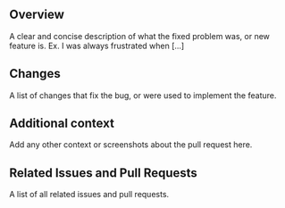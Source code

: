 ## Overview
A clear and concise description of what the fixed problem was, or new feature is. 
Ex. I was always frustrated when [...]

## Changes
A list of changes that fix the bug, or were used to implement the feature.

## Additional context
Add any other context or screenshots about the pull request here.

## Related Issues and Pull Requests
A list of all related issues and pull requests.